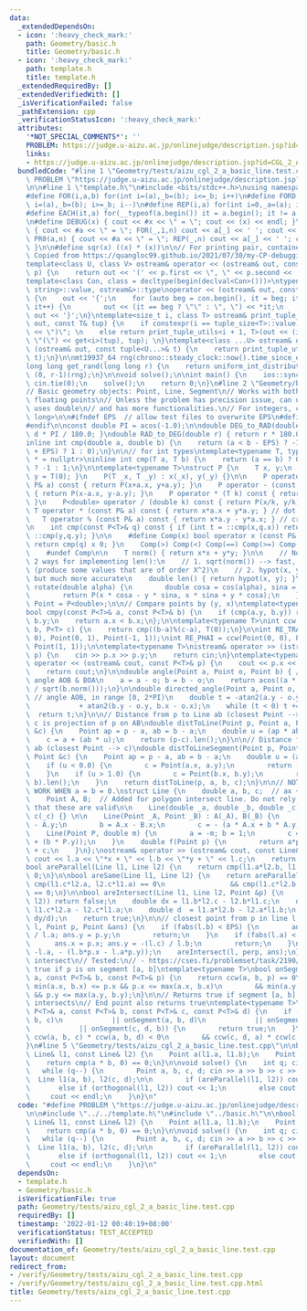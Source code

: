 ```yaml
---
data:
  _extendedDependsOn:
  - icon: ':heavy_check_mark:'
    path: Geometry/basic.h
    title: Geometry/basic.h
  - icon: ':heavy_check_mark:'
    path: template.h
    title: template.h
  _extendedRequiredBy: []
  _extendedVerifiedWith: []
  _isVerificationFailed: false
  _pathExtension: cpp
  _verificationStatusIcon: ':heavy_check_mark:'
  attributes:
    '*NOT_SPECIAL_COMMENTS*': ''
    PROBLEM: https://judge.u-aizu.ac.jp/onlinejudge/description.jsp?id=CGL_2_A
    links:
    - https://judge.u-aizu.ac.jp/onlinejudge/description.jsp?id=CGL_2_A
  bundledCode: "#line 1 \"Geometry/tests/aizu_cgl_2_a_basic_line.test.cpp\"\n#define\
    \ PROBLEM \"https://judge.u-aizu.ac.jp/onlinejudge/description.jsp?id=CGL_2_A\"\
    \n\n#line 1 \"template.h\"\n#include <bits/stdc++.h>\nusing namespace std;\n\n\
    #define FOR(i,a,b) for(int i=(a),_b=(b); i<=_b; i++)\n#define FORD(i,a,b) for(int\
    \ i=(a),_b=(b); i>=_b; i--)\n#define REP(i,a) for(int i=0,_a=(a); i<_a; i++)\n\
    #define EACH(it,a) for(__typeof(a.begin()) it = a.begin(); it != a.end(); ++it)\n\
    \n#define DEBUG(x) { cout << #x << \" = \"; cout << (x) << endl; }\n#define PR(a,n)\
    \ { cout << #a << \" = \"; FOR(_,1,n) cout << a[_] << ' '; cout << endl; }\n#define\
    \ PR0(a,n) { cout << #a << \" = \"; REP(_,n) cout << a[_] << ' '; cout << endl;\
    \ }\n\n#define sqr(x) ((x) * (x))\n\n// For printing pair, container, etc.\n//\
    \ Copied from https://quangloc99.github.io/2021/07/30/my-CP-debugging-template.html\n\
    template<class U, class V> ostream& operator << (ostream& out, const pair<U, V>&\
    \ p) {\n    return out << '(' << p.first << \", \" << p.second << ')';\n}\n\n\
    template<class Con, class = decltype(begin(declval<Con>()))>\ntypename enable_if<!is_same<Con,\
    \ string>::value, ostream&>::type\noperator << (ostream& out, const Con& con)\
    \ {\n    out << '{';\n    for (auto beg = con.begin(), it = beg; it != con.end();\
    \ it++) {\n        out << (it == beg ? \"\" : \", \") << *it;\n    }\n    return\
    \ out << '}';\n}\ntemplate<size_t i, class T> ostream& print_tuple_utils(ostream&\
    \ out, const T& tup) {\n    if constexpr(i == tuple_size<T>::value) return out\
    \ << \")\"; \n    else return print_tuple_utils<i + 1, T>(out << (i ? \", \" :\
    \ \"(\") << get<i>(tup), tup); \n}\ntemplate<class ...U> ostream& operator <<\
    \ (ostream& out, const tuple<U...>& t) {\n    return print_tuple_utils<0, tuple<U...>>(out,\
    \ t);\n}\n\nmt19937_64 rng(chrono::steady_clock::now().time_since_epoch().count());\n\
    long long get_rand(long long r) {\n    return uniform_int_distribution<long long>\
    \ (0, r-1)(rng);\n}\n\nvoid solve();\n\nint main() {\n    ios::sync_with_stdio(0);\
    \ cin.tie(0);\n    solve();\n    return 0;\n}\n#line 2 \"Geometry/basic.h\"\n\n\
    // Basic geometry objects: Point, Line, Segment\n// Works with both integers and\
    \ floating points\n// Unless the problem has precision issue, can use Point, which\
    \ uses double\n// and has more functionalities.\n// For integers, can use P<long\
    \ long>\n\n#ifndef EPS  // allow test files to overwrite EPS\n#define EPS 1e-6\n\
    #endif\n\nconst double PI = acos(-1.0);\n\ndouble DEG_to_RAD(double d) { return\
    \ d * PI / 180.0; }\ndouble RAD_to_DEG(double r) { return r * 180.0 / PI; }\n\n\
    inline int cmp(double a, double b) {\n    return (a < b - EPS) ? -1 : ((a > b\
    \ + EPS) ? 1 : 0);\n}\n\n// for int types\ntemplate<typename T, typename std::enable_if<std::is_floating_point<T>::value>::type\
    \ * = nullptr>\ninline int cmp(T a, T b) {\n    return (a == b) ? 0 : (a < b)\
    \ ? -1 : 1;\n}\n\ntemplate<typename T>\nstruct P {\n    T x, y;\n    P() { x =\
    \ y = T(0); }\n    P(T _x, T _y) : x(_x), y(_y) {}\n\n    P operator + (const\
    \ P& a) const { return P(x+a.x, y+a.y); }\n    P operator - (const P& a) const\
    \ { return P(x-a.x, y-a.y); }\n    P operator * (T k) const { return P(x*k, y*k);\
    \ }\n    P<double> operator / (double k) const { return P(x/k, y/k); }\n\n   \
    \ T operator * (const P& a) const { return x*a.x + y*a.y; } // dot product\n \
    \   T operator % (const P& a) const { return x*a.y - y*a.x; } // cross product\n\
    \n    int cmp(const P<T>& q) const { if (int t = ::cmp(x,q.x)) return t; return\
    \ ::cmp(y,q.y); }\n\n    #define Comp(x) bool operator x (const P& q) const {\
    \ return cmp(q) x 0; }\n    Comp(>) Comp(<) Comp(==) Comp(>=) Comp(<=) Comp(!=)\n\
    \    #undef Comp\n\n    T norm() { return x*x + y*y; }\n\n    // Note: There are\
    \ 2 ways for implementing len():\n    // 1. sqrt(norm()) --> fast, but inaccurate\
    \ (produce some values that are of order X^2)\n    // 2. hypot(x, y) --> slow,\
    \ but much more accurate\n    double len() { return hypot(x, y); }\n\n    P<double>\
    \ rotate(double alpha) {\n        double cosa = cos(alpha), sina = sin(alpha);\n\
    \        return P(x * cosa - y * sina, x * sina + y * cosa);\n    }\n};\nusing\
    \ Point = P<double>;\n\n// Compare points by (y, x)\ntemplate<typename T = double>\n\
    bool cmpy(const P<T>& a, const P<T>& b) {\n    if (cmp(a.y, b.y)) return a.y <\
    \ b.y;\n    return a.x < b.x;\n};\n\ntemplate<typename T>\nint ccw(P<T> a, P<T>\
    \ b, P<T> c) {\n    return cmp((b-a)%(c-a), T(0));\n}\n\nint RE_TRAI = ccw(Point(0,\
    \ 0), Point(0, 1), Point(-1, 1));\nint RE_PHAI = ccw(Point(0, 0), Point(0, 1),\
    \ Point(1, 1));\n\ntemplate<typename T>\nistream& operator >> (istream& cin, P<T>&\
    \ p) {\n    cin >> p.x >> p.y;\n    return cin;\n}\ntemplate<typename T>\nostream&\
    \ operator << (ostream& cout, const P<T>& p) {\n    cout << p.x << ' ' << p.y;\n\
    \    return cout;\n}\n\ndouble angle(Point a, Point o, Point b) { // min of directed\
    \ angle AOB & BOA\n    a = a - o; b = b - o;\n    return acos((a * b) / sqrt(a.norm())\
    \ / sqrt(b.norm()));\n}\n\ndouble directed_angle(Point a, Point o, Point b) {\
    \ // angle AOB, in range [0, 2*PI)\n    double t = -atan2(a.y - o.y, a.x - o.x)\n\
    \            + atan2(b.y - o.y, b.x - o.x);\n    while (t < 0) t += 2*PI;\n  \
    \  return t;\n}\n\n// Distance from p to Line ab (closest Point --> c)\n// i.e.\
    \ c is projection of p on AB\ndouble distToLine(Point p, Point a, Point b, Point\
    \ &c) {\n    Point ap = p - a, ab = b - a;\n    double u = (ap * ab) / ab.norm();\n\
    \    c = a + (ab * u);\n    return (p-c).len();\n}\n\n// Distance from p to segment\
    \ ab (closest Point --> c)\ndouble distToLineSegment(Point p, Point a, Point b,\
    \ Point &c) {\n    Point ap = p - a, ab = b - a;\n    double u = (ap * ab) / ab.norm();\n\
    \    if (u < 0.0) {\n        c = Point(a.x, a.y);\n        return (p - a).len();\n\
    \    }\n    if (u > 1.0) {\n        c = Point(b.x, b.y);\n        return (p -\
    \ b).len();\n    }\n    return distToLine(p, a, b, c);\n}\n\n// NOTE: WILL NOT\
    \ WORK WHEN a = b = 0.\nstruct Line {\n    double a, b, c;  // ax + by + c = 0\n\
    \    Point A, B;  // Added for polygon intersect line. Do not rely on assumption\
    \ that these are valid\n\n    Line(double _a, double _b, double _c) : a(_a), b(_b),\
    \ c(_c) {} \n\n    Line(Point _A, Point _B) : A(_A), B(_B) {\n        a = B.y\
    \ - A.y;\n        b = A.x - B.x;\n        c = - (a * A.x + b * A.y);\n    }\n\
    \    Line(Point P, double m) {\n        a = -m; b = 1;\n        c = -((a * P.x)\
    \ + (b * P.y));\n    }\n    double f(Point p) {\n        return a*p.x + b*p.y\
    \ + c;\n    }\n};\nostream& operator >> (ostream& cout, const Line& l) {\n   \
    \ cout << l.a << \"*x + \" << l.b << \"*y + \" << l.c;\n    return cout;\n}\n\n\
    bool areParallel(Line l1, Line l2) {\n    return cmp(l1.a*l2.b, l1.b*l2.a) ==\
    \ 0;\n}\n\nbool areSame(Line l1, Line l2) {\n    return areParallel(l1 ,l2) &&\
    \ cmp(l1.c*l2.a, l2.c*l1.a) == 0\n                && cmp(l1.c*l2.b, l1.b*l2.c)\
    \ == 0;\n}\n\nbool areIntersect(Line l1, Line l2, Point &p) {\n    if (areParallel(l1,\
    \ l2)) return false;\n    double dx = l1.b*l2.c - l2.b*l1.c;\n    double dy =\
    \ l1.c*l2.a - l2.c*l1.a;\n    double d  = l1.a*l2.b - l2.a*l1.b;\n    p = Point(dx/d,\
    \ dy/d);\n    return true;\n}\n\n// closest point from p in line l.\nvoid closestPoint(Line\
    \ l, Point p, Point &ans) {\n    if (fabs(l.b) < EPS) {\n        ans.x = -(l.c)\
    \ / l.a; ans.y = p.y;\n        return;\n    }\n    if (fabs(l.a) < EPS) {\n  \
    \      ans.x = p.x; ans.y = -(l.c) / l.b;\n        return;\n    }\n    Line perp(l.b,\
    \ -l.a, - (l.b*p.x - l.a*p.y));\n    areIntersect(l, perp, ans);\n}\n\n// Segment\
    \ intersect\n// Tested:\n// - https://cses.fi/problemset/task/2190/\n// returns\
    \ true if p is on segment [a, b]\ntemplate<typename T>\nbool onSegment(const P<T>&\
    \ a, const P<T>& b, const P<T>& p) {\n    return ccw(a, b, p) == 0\n        &&\
    \ min(a.x, b.x) <= p.x && p.x <= max(a.x, b.x)\n        && min(a.y, b.y) <= p.y\
    \ && p.y <= max(a.y, b.y);\n}\n\n// Returns true if segment [a, b] and [c, d]\
    \ intersects\n// End point also returns true\ntemplate<typename T>\nbool segmentIntersect(const\
    \ P<T>& a, const P<T>& b, const P<T>& c, const P<T>& d) {\n    if (onSegment(a,\
    \ b, c)\n            || onSegment(a, b, d)\n            || onSegment(c, d, a)\n\
    \            || onSegment(c, d, b)) {\n        return true;\n    }\n\n    return\
    \ ccw(a, b, c) * ccw(a, b, d) < 0\n        && ccw(c, d, a) * ccw(c, d, b) < 0;\n\
    }\n#line 5 \"Geometry/tests/aizu_cgl_2_a_basic_line.test.cpp\"\n\nbool orthogonal(const\
    \ Line& l1, const Line& l2) {\n    Point a(l1.a, l1.b);\n    Point b(l2.a, l2.b);\n\
    \    return cmp(a * b, 0) == 0;\n}\n\nvoid solve() {\n    int q; cin >> q;\n \
    \   while (q--) {\n        Point a, b, c, d; cin >> a >> b >> c >> d;\n      \
    \  Line l1(a, b), l2(c, d);\n\n        if (areParallel(l1, l2)) cout << 2;\n \
    \       else if (orthogonal(l1, l2)) cout << 1;\n        else cout << 0;\n   \
    \     cout << endl;\n    }\n}\n"
  code: "#define PROBLEM \"https://judge.u-aizu.ac.jp/onlinejudge/description.jsp?id=CGL_2_A\"\
    \n\n#include \"../../template.h\"\n#include \"../basic.h\"\n\nbool orthogonal(const\
    \ Line& l1, const Line& l2) {\n    Point a(l1.a, l1.b);\n    Point b(l2.a, l2.b);\n\
    \    return cmp(a * b, 0) == 0;\n}\n\nvoid solve() {\n    int q; cin >> q;\n \
    \   while (q--) {\n        Point a, b, c, d; cin >> a >> b >> c >> d;\n      \
    \  Line l1(a, b), l2(c, d);\n\n        if (areParallel(l1, l2)) cout << 2;\n \
    \       else if (orthogonal(l1, l2)) cout << 1;\n        else cout << 0;\n   \
    \     cout << endl;\n    }\n}\n"
  dependsOn:
  - template.h
  - Geometry/basic.h
  isVerificationFile: true
  path: Geometry/tests/aizu_cgl_2_a_basic_line.test.cpp
  requiredBy: []
  timestamp: '2022-01-12 00:40:19+08:00'
  verificationStatus: TEST_ACCEPTED
  verifiedWith: []
documentation_of: Geometry/tests/aizu_cgl_2_a_basic_line.test.cpp
layout: document
redirect_from:
- /verify/Geometry/tests/aizu_cgl_2_a_basic_line.test.cpp
- /verify/Geometry/tests/aizu_cgl_2_a_basic_line.test.cpp.html
title: Geometry/tests/aizu_cgl_2_a_basic_line.test.cpp
---
```

